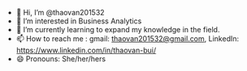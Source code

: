 - 👋 Hi, I’m @thaovan201532
- 👀 I’m interested in Business Analytics
- 🌱 I’m currently learning to expand my knowledge in the field.
- 📫 How to reach me : gmail: thaovan201532@gmail.com, LinkedIn: https://www.linkedin.com/in/thaovan-bui/
- 😄 Pronouns: She/her/hers


<!---
thaovan201532/thaovan201532 is a ✨ special ✨ repository because its `README.md` (this file) appears on your GitHub profile.
You can click the Preview link to take a look at your changes.
--->
